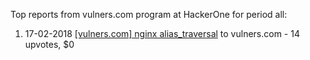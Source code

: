 Top reports from vulners.com program at HackerOne for period all:

1. 17-02-2018 [[vulners.com] nginx alias_traversal](https://hackerone.com/reports/317201) to vulners.com - 14 upvotes, $0
